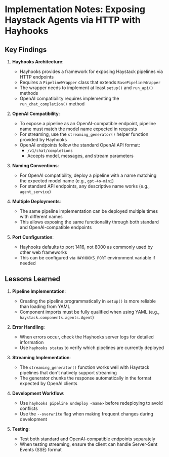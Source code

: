 # Implementation Notes: Exposing Haystack Agents via HTTP with Hayhooks

## Key Findings

1. **Hayhooks Architecture**:
   - Hayhooks provides a framework for exposing Haystack pipelines via HTTP endpoints
   - Requires a `PipelineWrapper` class that extends `BasePipelineWrapper`
   - The wrapper needs to implement at least `setup()` and `run_api()` methods
   - OpenAI compatibility requires implementing the `run_chat_completion()` method

2. **OpenAI Compatibility**:
   - To expose a pipeline as an OpenAI-compatible endpoint, pipeline name must match the model name expected in requests
   - For streaming, use the `streaming_generator()` helper function provided by Hayhooks
   - OpenAI endpoints follow the standard OpenAI API format:
     - `/v1/chat/completions`
     - Accepts model, messages, and stream parameters

3. **Naming Conventions**:
   - For OpenAI compatibility, deploy a pipeline with a name matching the expected model name (e.g., `gpt-4o-mini`)
   - For standard API endpoints, any descriptive name works (e.g., `agent_service`)

4. **Multiple Deployments**:
   - The same pipeline implementation can be deployed multiple times with different names
   - This allows exposing the same functionality through both standard and OpenAI-compatible endpoints

5. **Port Configuration**:
   - Hayhooks defaults to port 1416, not 8000 as commonly used by other web frameworks
   - This can be configured via `HAYHOOKS_PORT` environment variable if needed

## Lessons Learned

1. **Pipeline Implementation**:
   - Creating the pipeline programmatically in `setup()` is more reliable than loading from YAML
   - Component imports must be fully qualified when using YAML (e.g., `haystack.components.agents.Agent`)

2. **Error Handling**:
   - When errors occur, check the Hayhooks server logs for detailed information
   - Use `hayhooks status` to verify which pipelines are currently deployed

3. **Streaming Implementation**:
   - The `streaming_generator()` function works well with Haystack pipelines that don't natively support streaming
   - The generator chunks the response automatically in the format expected by OpenAI clients

4. **Development Workflow**:
   - Use `hayhooks pipeline undeploy <name>` before redeploying to avoid conflicts
   - Use the `--overwrite` flag when making frequent changes during development

5. **Testing**:
   - Test both standard and OpenAI-compatible endpoints separately
   - When testing streaming, ensure the client can handle Server-Sent Events (SSE) format 